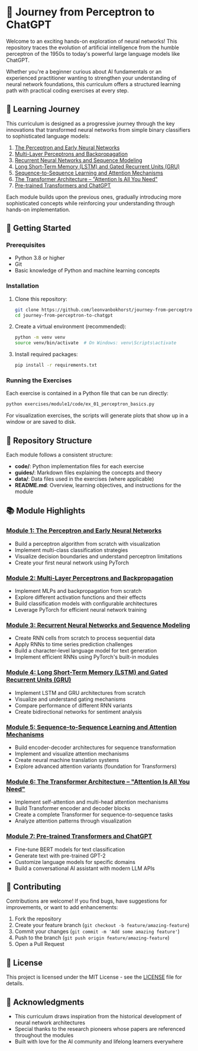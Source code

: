 # 🚀 Journey from Perceptron to ChatGPT

Welcome to an exciting hands-on exploration of neural networks! This repository traces the evolution of artificial intelligence from the humble perceptron of the 1950s to today's powerful large language models like ChatGPT.

Whether you're a beginner curious about AI fundamentals or an experienced practitioner wanting to strengthen your understanding of neural network foundations, this curriculum offers a structured learning path with practical coding exercises at every step.

## 🧠 Learning Journey

This curriculum is designed as a progressive journey through the key innovations that transformed neural networks from simple binary classifiers to sophisticated language models:

1. [The Perceptron and Early Neural Networks](exercises/module1/README.md)
2. [Multi-Layer Perceptrons and Backpropagation](exercises/module2/README.md)
3. [Recurrent Neural Networks and Sequence Modeling](exercises/module3/README.md)
4. [Long Short-Term Memory (LSTM) and Gated Recurrent Units (GRU)](exercises/module4/README.md)
5. [Sequence-to-Sequence Learning and Attention Mechanisms](exercises/module5/README.md)
6. [The Transformer Architecture – "Attention Is All You Need"](exercises/module6/README.md)
7. [Pre-trained Transformers and ChatGPT](exercises/module7/README.md)

Each module builds upon the previous ones, gradually introducing more sophisticated concepts while reinforcing your understanding through hands-on implementation.

## 🔧 Getting Started

### Prerequisites

- Python 3.8 or higher
- Git
- Basic knowledge of Python and machine learning concepts

### Installation

1. Clone this repository:

   ```bash
   git clone https://github.com/leonvanbokhorst/journey-from-perceptron-to-chatgpt.git
   cd journey-from-perceptron-to-chatgpt
   ```

2. Create a virtual environment (recommended):

   ```bash
   python -m venv venv
   source venv/bin/activate  # On Windows: venv\Scripts\activate
   ```

3. Install required packages:
   ```bash
   pip install -r requirements.txt
   ```

### Running the Exercises

Each exercise is contained in a Python file that can be run directly:

```bash
python exercises/module1/code/ex_01_perceptron_basics.py
```

For visualization exercises, the scripts will generate plots that show up in a window or are saved to disk.

## 📂 Repository Structure

Each module follows a consistent structure:

- **code/**: Python implementation files for each exercise
- **guides/**: Markdown files explaining the concepts and theory
- **data/**: Data files used in the exercises (where applicable)
- **README.md**: Overview, learning objectives, and instructions for the module

## 📚 Module Highlights

### [Module 1: The Perceptron and Early Neural Networks](exercises/module1/README.md)

- Build a perceptron algorithm from scratch with visualization
- Implement multi-class classification strategies
- Visualize decision boundaries and understand perceptron limitations
- Create your first neural network using PyTorch

### [Module 2: Multi-Layer Perceptrons and Backpropagation](exercises/module2/README.md)

- Implement MLPs and backpropagation from scratch
- Explore different activation functions and their effects
- Build classification models with configurable architectures
- Leverage PyTorch for efficient neural network training

### [Module 3: Recurrent Neural Networks and Sequence Modeling](exercises/module3/README.md)

- Create RNN cells from scratch to process sequential data
- Apply RNNs to time series prediction challenges
- Build a character-level language model for text generation
- Implement efficient RNNs using PyTorch's built-in modules

### [Module 4: Long Short-Term Memory (LSTM) and Gated Recurrent Units (GRU)](exercises/module4/README.md)

- Implement LSTM and GRU architectures from scratch
- Visualize and understand gating mechanisms
- Compare performance of different RNN variants
- Create bidirectional networks for sentiment analysis

### [Module 5: Sequence-to-Sequence Learning and Attention Mechanisms](exercises/module5/README.md)

- Build encoder-decoder architectures for sequence transformation
- Implement and visualize attention mechanisms
- Create neural machine translation systems
- Explore advanced attention variants (foundation for Transformers)

### [Module 6: The Transformer Architecture – "Attention Is All You Need"](exercises/module6/README.md)

- Implement self-attention and multi-head attention mechanisms
- Build Transformer encoder and decoder blocks
- Create a complete Transformer for sequence-to-sequence tasks
- Analyze attention patterns through visualization

### [Module 7: Pre-trained Transformers and ChatGPT](exercises/module7/README.md)

- Fine-tune BERT models for text classification
- Generate text with pre-trained GPT-2
- Customize language models for specific domains
- Build a conversational AI assistant with modern LLM APIs

## 🤝 Contributing

Contributions are welcome! If you find bugs, have suggestions for improvements, or want to add enhancements:

1. Fork the repository
2. Create your feature branch (`git checkout -b feature/amazing-feature`)
3. Commit your changes (`git commit -m 'Add some amazing feature'`)
4. Push to the branch (`git push origin feature/amazing-feature`)
5. Open a Pull Request

## 📄 License

This project is licensed under the MIT License - see the [LICENSE](LICENSE) file for details.

## 🙏 Acknowledgments

- This curriculum draws inspiration from the historical development of neural network architectures
- Special thanks to the research pioneers whose papers are referenced throughout the modules
- Built with love for the AI community and lifelong learners everywhere
